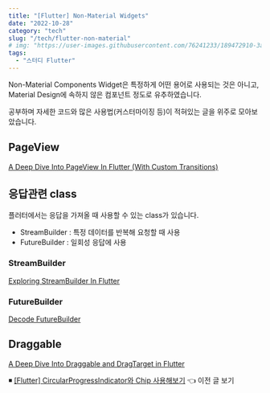```yaml
---
title: "[Flutter] Non-Material Widgets"
date: "2022-10-28"
category: "tech"
slug: "/tech/flutter-non-material"
# img: "https://user-images.githubusercontent.com/76241233/189472910-3ae9b4a8-6fd6-484c-8e00-d07dab309b45.jpeg"
tags:
  - "스터디 Flutter"
---
```


Non-Material Components Widget은 특정하게 어떤 용어로 사용되는 것은 아니고, Material Design에 속하지 않은 컴포넌트 정도로 유추하였습니다.

공부하며 자세한 코드와 많은 사용법(커스터마이징 등)이 적혀있는 글을 위주로 모아보았습니다.

## PageView

[A Deep Dive Into PageView In Flutter (With Custom Transitions)](https://medium.com/flutter-community/a-deep-dive-into-pageview-in-flutter-with-custom-transitions-581d9ea6dded)


## 응답관련 class

플러터에서는 응답을 가져올 때 사용할 수 있는 class가 있습니다.

* StreamBuilder : 특정 데이터를 반복해 요청할 때 사용
* FutureBuilder : 일회성 응답에 사용

### StreamBuilder

[Exploring StreamBuilder In Flutter](https://medium.flutterdevs.com/exploring-streambuilder-in-flutter-5958381bca67)


### FutureBuilder

[Decode FutureBuilder](https://andrious.medium.com/decode-futurebuilder-bc1a5e6507d4)


## Draggable

[A Deep Dive Into Draggable and DragTarget in Flutter](https://medium.com/flutter-community/a-deep-dive-into-draggable-and-dragtarget-in-flutter-487919f6f1e4)


◾ [[Flutter] CircularProgressIndicator와 Chip 사용해보기](/tech/flutter-CircularProgressIndicator-and-chip) 👈 이전 글 보기

